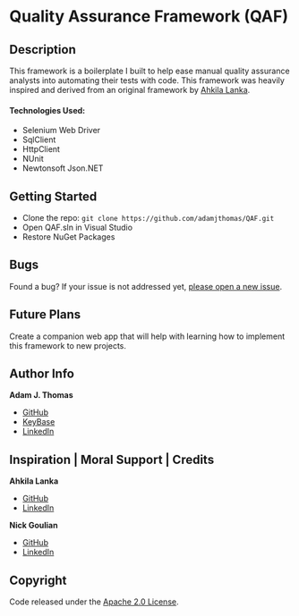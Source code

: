 # Quality Assurance Framework (QAF)

## Description
This framework is a boilerplate I built to help ease manual quality assurance analysts into automating their tests with code. This framework was heavily inspired and derived from an original framework by [Ahkila Lanka](https://www.linkedin.com/in/akhila-lanka-b814099a/).

#### Technologies Used:
- Selenium Web Driver
- SqlClient
- HttpClient
- NUnit
- Newtonsoft Json.NET

## Getting Started
- Clone the repo: `git clone https://github.com/adamjthomas/QAF.git`
- Open QAF.sln in Visual Studio
- Restore NuGet Packages

## Bugs
Found a bug? If your issue is not addressed yet, [please open a new issue](https://github.com/adamjthomas/QAF/issues/new).

## Future Plans
Create a companion web app that will help with learning how to implement this framework to new projects.

## Author Info
**Adam J. Thomas**
- [GitHub](https://github.com/adamjthomas)
- [KeyBase](https://keybase.io/adamjthomas)
- [LinkedIn](https://linkedin.com/in/adamjthomas)

## Inspiration | Moral Support | Credits 
**Ahkila Lanka**
- [GitHub](https://github.com/Akhilanjana)
- [LinkedIn](https://www.linkedin.com/in/akhila-lanka-b814099a/)

**Nick Goulian**
- [GitHub](https://www.github.com/dgoulian)
- [LinkedIn](https://www.linkedin.com/in/nick-goulian/)

## Copyright
Code released under the [Apache 2.0 License](https://github.com/adamjthomas/QAF/LICENSE.md).

